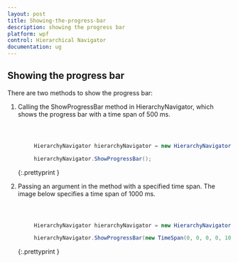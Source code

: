 ```yaml
---
layout: post
title: Showing-the-progress-bar
description: showing the progress bar
platform: wpf
control: Hierarchical Navigator
documentation: ug
---
```


## Showing the progress bar

There are two methods to show the progress bar: 

1. Calling the ShowProgressBar method in HierarchyNavigator, which shows the progress bar with a time span of 500 ms.

   ~~~ cs



		HierarchyNavigator hierarchyNavigator = new HierarchyNavigator();

		hierarchyNavigator.ShowProgressBar();

   ~~~
   {:.prettyprint }

2. Passing an argument in the method with a specified time span. The image below specifies a time span of 1000 ms.

   ~~~ cs



		HierarchyNavigator hierarchyNavigator = new HierarchyNavigator();

		hierarchyNavigator.ShowProgressBar(new TimeSpan(0, 0, 0, 0, 1000));

   ~~~
   {:.prettyprint }

